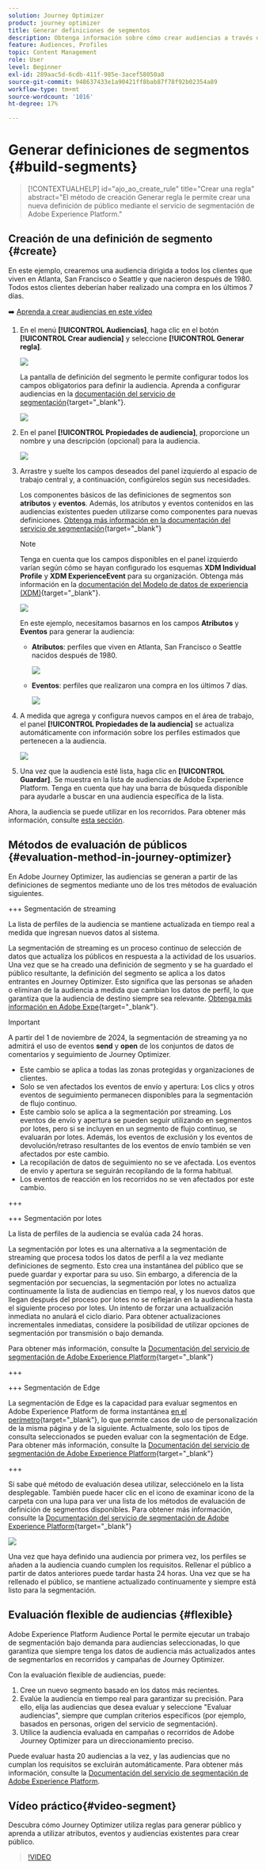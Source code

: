 ```yaml
---
solution: Journey Optimizer
product: journey optimizer
title: Generar definiciones de segmentos
description: Obtenga información sobre cómo crear audiencias a través de definiciones de segmentos
feature: Audiences, Profiles
topic: Content Management
role: User
level: Beginner
exl-id: 289aac5d-6cdb-411f-985e-3acef58050a8
source-git-commit: 948637433e1a90421ff8bab87f78f92b02354a89
workflow-type: tm+mt
source-wordcount: '1016'
ht-degree: 17%

---
```


# Generar definiciones de segmentos {#build-segments}

>[!CONTEXTUALHELP]
>id="ajo_ao_create_rule"
>title="Crear una regla"
>abstract="El método de creación Generar regla le permite crear una nueva definición de público mediante el servicio de segmentación de Adobe Experience Platform."

## Creación de una definición de segmento {#create}

En este ejemplo, crearemos una audiencia dirigida a todos los clientes que viven en Atlanta, San Francisco o Seattle y que nacieron después de 1980. Todos estos clientes deberían haber realizado una compra en los últimos 7 días.

➡️ [Aprenda a crear audiencias en este vídeo](#video-segment)

1. En el menú **[!UICONTROL Audiencias]**, haga clic en el botón **[!UICONTROL Crear audiencia]** y seleccione **[!UICONTROL Generar regla]**.

   ![](assets/create-segment.png)

   La pantalla de definición del segmento le permite configurar todos los campos obligatorios para definir la audiencia. Aprenda a configurar audiencias en la [documentación del servicio de segmentación](https://experienceleague.adobe.com/es/docs/experience-platform/segmentation/methods/overview){target="_blank"}.

   ![](assets/segment-builder.png)

1. En el panel **[!UICONTROL Propiedades de audiencia]**, proporcione un nombre y una descripción (opcional) para la audiencia.

   ![](assets/segment-properties.png)

1. Arrastre y suelte los campos deseados del panel izquierdo al espacio de trabajo central y, a continuación, configúrelos según sus necesidades.

   Los componentes básicos de las definiciones de segmentos son **atributos** y **eventos**. Además, los atributos y eventos contenidos en las audiencias existentes pueden utilizarse como componentes para nuevas definiciones. [Obtenga más información en la documentación del servicio de segmentación](https://experienceleague.adobe.com/es/docs/experience-platform/segmentation/ui/segment-builder#building-blocks){target="_blank"}

   >[!NOTE]
   >
   >Tenga en cuenta que los campos disponibles en el panel izquierdo varían según cómo se hayan configurado los esquemas **XDM Individual Profile** y **XDM ExperienceEvent** para su organización.  Obtenga más información en la [documentación del Modelo de datos de experiencia (XDM)](https://experienceleague.adobe.com/docs/experience-platform/xdm/home.html?lang=es){target="_blank"}.

   ![](assets/drag-fields.png)

   En este ejemplo, necesitamos basarnos en los campos **Atributos** y **Eventos** para generar la audiencia:

   * **Atributos**: perfiles que viven en Atlanta, San Francisco o Seattle nacidos después de 1980.

     ![](assets/add-attributes.png)

   * **Eventos**: perfiles que realizaron una compra en los últimos 7 días.

     ![](assets/add-events.png)

1. A medida que agrega y configura nuevos campos en el área de trabajo, el panel **[!UICONTROL Propiedades de la audiencia]** se actualiza automáticamente con información sobre los perfiles estimados que pertenecen a la audiencia.

   ![](assets/segment-estimate.png)

1. Una vez que la audiencia esté lista, haga clic en **[!UICONTROL Guardar]**. Se muestra en la lista de audiencias de Adobe Experience Platform. Tenga en cuenta que hay una barra de búsqueda disponible para ayudarle a buscar en una audiencia específica de la lista.

Ahora, la audiencia se puede utilizar en los recorridos. Para obtener más información, consulte [esta sección](../audience/about-audiences.md).

## Métodos de evaluación de públicos {#evaluation-method-in-journey-optimizer}

En Adobe Journey Optimizer, las audiencias se generan a partir de las definiciones de segmentos mediante uno de los tres métodos de evaluación siguientes.

+++ Segmentación de streaming

La lista de perfiles de la audiencia se mantiene actualizada en tiempo real a medida que ingresan nuevos datos al sistema.

La segmentación de streaming es un proceso continuo de selección de datos que actualiza los públicos en respuesta a la actividad de los usuarios. Una vez que se ha creado una definición de segmento y se ha guardado el público resultante, la definición del segmento se aplica a los datos entrantes en Journey Optimizer. Esto significa que las personas se añaden o eliminan de la audiencia a medida que cambian los datos de perfil, lo que garantiza que la audiencia de destino siempre sea relevante. [Obtenga más información en Adobe Expe](https://experienceleague.adobe.com/docs/experience-platform/segmentation/ui/streaming-segmentation.html?lang=es){target="_blank"}.

>[!IMPORTANT]
>
>A partir del 1 de noviembre de 2024, la segmentación de streaming ya no admitirá el uso de eventos **send** y **open** de los conjuntos de datos de comentarios y seguimiento de Journey Optimizer.
>
>* Este cambio se aplica a todas las zonas protegidas y organizaciones de clientes.
>* Solo se ven afectados los eventos de envío y apertura: Los clics y otros eventos de seguimiento permanecen disponibles para la segmentación de flujo continuo.
>* Este cambio solo se aplica a la segmentación por streaming. Los eventos de envío y apertura se pueden seguir utilizando en segmentos por lotes, pero si se incluyen en un segmento de flujo continuo, se evaluarán por lotes. Además, los eventos de exclusión y los eventos de devolución/retraso resultantes de los eventos de envío también se ven afectados por este cambio.
>* La recopilación de datos de seguimiento no se ve afectada. Los eventos de envío y apertura se seguirán recopilando de la forma habitual.
>* Los eventos de reacción en los recorridos no se ven afectados por este cambio.

+++

+++ Segmentación por lotes

La lista de perfiles de la audiencia se evalúa cada 24 horas.

La segmentación por lotes es una alternativa a la segmentación de streaming que procesa todos los datos de perfil a la vez mediante definiciones de segmento. Esto crea una instantánea del público que se puede guardar y exportar para su uso. Sin embargo, a diferencia de la segmentación por secuencias, la segmentación por lotes no actualiza continuamente la lista de audiencias en tiempo real, y los nuevos datos que llegan después del proceso por lotes no se reflejarán en la audiencia hasta el siguiente proceso por lotes. Un intento de forzar una actualización inmediata no anulará el ciclo diario. Para obtener actualizaciones incrementales inmediatas, considere la posibilidad de utilizar opciones de segmentación por transmisión o bajo demanda.

Para obtener más información, consulte la [Documentación del servicio de segmentación de Adobe Experience Platform](https://experienceleague.adobe.com/docs/experience-platform/segmentation/home.html?lang=es#batch){target="_blank"}

+++

+++ Segmentación de Edge

La segmentación de Edge es la capacidad para evaluar segmentos en Adobe Experience Platform de forma instantánea [en el perímetro](https://experienceleague.adobe.com/docs/experience-platform/edge/home.html?lang=es){target="_blank"}, lo que permite casos de uso de personalización de la misma página y de la siguiente. Actualmente, solo los tipos de consulta seleccionados se pueden evaluar con la segmentación de Edge. Para obtener más información, consulte la [Documentación del servicio de segmentación de Adobe Experience Platform](https://experienceleague.adobe.com/docs/experience-platform/segmentation/ui/edge-segmentation.html?lang=es#query-types){target="_blank"}

+++

Si sabe qué método de evaluación desea utilizar, selecciónelo en la lista desplegable. También puede hacer clic en el icono de examinar icono de la carpeta con una lupa para ver una lista de los métodos de evaluación de definición de segmentos disponibles. Para obtener más información, consulte la [Documentación del servicio de segmentación de Adobe Experience Platform](https://experienceleague.adobe.com/docs/experience-platform/segmentation/ui/segment-builder.html?lang=es#segment-properties){target="_blank"}

![](assets/evaluation-methods.png)

<!--The determination between batch segmentation and streaming segmentation is made by the system for each audience, based on the complexity and the cost of evaluating the segment definition rule. You can view the evaluation method for each audience in the **[!UICONTROL Evaluation method]** column of the audience list.
    
![](assets/evaluation-method.png)

>[!NOTE]
>
>If the **[!UICONTROL Evaluation method]** column does not display, you  need to add it using configuration button on the top right of the list.-->

Una vez que haya definido una audiencia por primera vez, los perfiles se añaden a la audiencia cuando cumplen los requisitos. Rellenar el público a partir de datos anteriores puede tardar hasta 24 horas. Una vez que se ha rellenado el público, se mantiene actualizado continuamente y siempre está listo para la segmentación.

## Evaluación flexible de audiencias {#flexible}

Adobe Experience Platform Audience Portal le permite ejecutar un trabajo de segmentación bajo demanda para audiencias seleccionadas, lo que garantiza que siempre tenga los datos de audiencia más actualizados antes de segmentarlos en recorridos y campañas de Journey Optimizer.

Con la evaluación flexible de audiencias, puede:

1. Cree un nuevo segmento basado en los datos más recientes.
1. Evalúe la audiencia en tiempo real para garantizar su precisión. Para ello, elija las audiencias que desea evaluar y seleccione &quot;Evaluar audiencias&quot;, siempre que cumplan criterios específicos (por ejemplo, basados en personas, origen del servicio de segmentación).
1. Utilice la audiencia evaluada en campañas o recorridos de Adobe Journey Optimizer para un direccionamiento preciso.

Puede evaluar hasta 20 audiencias a la vez, y las audiencias que no cumplan los requisitos se excluirán automáticamente. Para obtener más información, consulte la [Documentación del servicio de segmentación de Adobe Experience Platform](https://experienceleague.adobe.com/es/docs/experience-platform/segmentation/ui/audience-portal#flexible-audience-evaluation).

## Vídeo práctico{#video-segment}

Descubra cómo Journey Optimizer utiliza reglas para generar público y aprenda a utilizar atributos, eventos y audiencias existentes para crear público.

>[!VIDEO](https://video.tv.adobe.com/v/3425020?quality=12)

